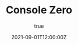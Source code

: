 ---
title: "Console Zero"
date: 2021-09-01T12:00:00Z
draft: false
summary:
  Console angel invests in early stage developer tools startups
  to help them find early users and connect with the developer community.
metaDescription:
  Console angel invests in early stage developer tools startups
  to help them find early users and connect with the developer community.
headerType: fixed
type: zero
pageType: zero
isPage: zero
customStyle: true
hidePlanes: true
hideLines: true
ogType: website
author:
  name: David Mytton
  URL: https://davidmytton.blog/start
  img: /img/david.jpg
  bio:
    Co-founder of Console. From 2009-2018, David was CEO at Server Density, a SaaS server monitoring startup used by hundreds of customers to collect billions of time series metrics from millions of servers. He is also a researcher in sustainable computing at Uptime Institute and affiliated with Imperial College London. David has been a developer for 15+ years.
portfolio:
  - name: AppFlowy
    URL: https://www.appflowy.io/
    yearOfInvestment: 2019
    favicon: "img/favicons/appflowy.io.png"
  - name: Cased
    URL: https://cased.com/
    yearOfInvestment: 2019
    favicon: "img/favicons/cased.com.svg"
  - name: CloudQuery
    URL: https://www.cloudquery.io/
    yearOfInvestment: 2019
    favicon: "img/favicons/cloudquery.io.svg"
  - name: Cyscale
    URL: https://cyscale.com/
    yearOfInvestment: 2019
    favicon: "img/favicons/cyscale.com.svg"
  - name: Daily.dev
    URL: https://daily.dev/
    yearOfInvestment: 2019
    favicon: "img/favicons/daily.dev.jpg"
  - name: Drifting In Space
    URL: https://driftingin.space/
    yearOfInvestment: 2019
    favicon: "img/favicons/driftingin.space.jpeg"
  - name: Forward Email
    URL: https://forwardemail.net/
    yearOfInvestment: 2019
    favicon: "img/favicons/forwardemail.net.svg"
  - name: Grafbase
    URL: https://grafbase.com/
    yearOfInvestment: 2019
    favicon: "img/favicons/grafbase.com.svg"
  - name: Liveblocks
    URL: https://liveblocks.io/
    yearOfInvestment: 2019
    favicon: "img/favicons/liveblocks.io.png"
  - name: Memphis
    URL: https://memphis.dev/
    yearOfInvestment: 2019
    favicon: "img/favicons/memphis.dev.svg"
  - name: Moving Parts
    URL: https://movingparts.io/
    yearOfInvestment: 2019
    favicon: "img/favicons/movingparts.io.svg"
  - name: Primer
    URL: https://primer.io/
    yearOfInvestment: 2019
    favicon: "img/favicons/primer.io.svg"
  - name: Railway
    URL: https://railway.app/
    yearOfInvestment: 2019
    favicon: "img/favicons/railway.app.svg"
  - name: Rowy
    URL: https://www.rowy.io/
    yearOfInvestment: 2019
    favicon: "img/favicons/rowy.io.png"
  - name: Snaplet
    URL: https://www.snaplet.dev/
    yearOfInvestment: 2019
    favicon: "img/favicons/snaplet.dev.svg"
  - name: Signoz
    URL: https://signoz.io/
    yearOfInvestment: 2019
    favicon: "img/favicons/signoz.io.svg"
  - name: Steadybit
    URL: https://www.steadybit.com/
    yearOfInvestment: 2019
    favicon: "img/favicons/steadybit.com.svg"
  - name: Trunk
    URL: https://trunk.io/
    yearOfInvestment: 2019
    favicon: "img/favicons/trunk.io.png"
  - name: Utopia
    URL: https://utopia.app/
    yearOfInvestment: 2019
    favicon: "img/favicons/utopia.app.png"
  - name: Zinc
    URL: https://zincsearch.com/
    yearOfInvestment: 2019
    favicon: "img/favicons/zincsearch.com.svg"
---